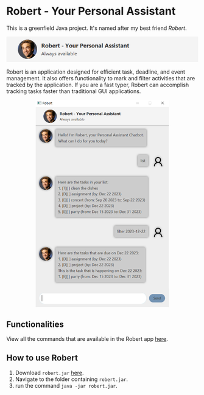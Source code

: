 # Robert - Your Personal Assistant

This is a greenfield Java project. It's named after my best friend _Robert_.

![Robert tagline](docs/RobertTagline.png)

Robert is an application designed for efficient task, deadline, and event management.
It also offers functionality to mark and filter activities that are tracked by the application.
If you are a fast typer, Robert can accomplish tracking tasks faster than traditional GUI applications.

<p align="center">
   <img src="docs/Ui.png" width="350" alt="Screenshot of Robert">
</p>

## Functionalities

View all the commands that are available in the Robert app [here](https://leezhanpeng.github.io/ip).

## How to use Robert
1. Download `robert.jar` [here](https://github.com/leezhanpeng/ip/releases/tag/v0.2).
2. Navigate to the folder containing `robert.jar`.
3. run the command `java -jar robert.jar`.